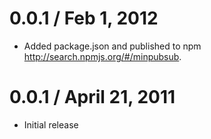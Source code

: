 0.0.1 / Feb 1, 2012
==================

  * Added package.json and published to npm <http://search.npmjs.org/#/minpubsub>.

0.0.1 / April 21, 2011
==================

  * Initial release